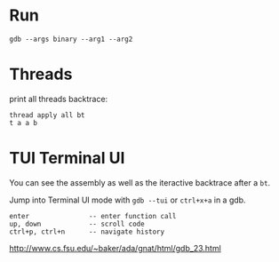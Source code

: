 # Run

    gdb --args binary --arg1 --arg2

# Threads

print all threads backtrace:

    thread apply all bt
    t a a b

# TUI Terminal UI

You can see the assembly as well as the iteractive backtrace after a ```bt```.

Jump into Terminal UI mode with ```gdb --tui``` or ```ctrl+x+a``` in a gdb.

    enter               -- enter function call
    up, down            -- scroll code
    ctrl+p, ctrl+n      -- navigate history

http://www.cs.fsu.edu/~baker/ada/gnat/html/gdb_23.html
